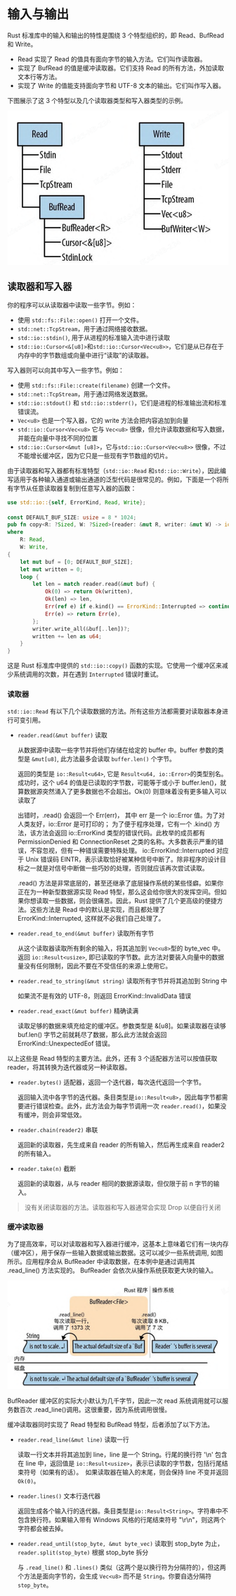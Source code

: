 # 输入与输出

Rust 标准库中的输入和输出的特性是围绕 3 个特型组织的，即 Read、BufRead 和 Write。

- Read 实现了 Read 的值具有面向字节的输入方法。它们叫作读取器。
- 实现了 BufRead 的值是缓冲读取器。它们支持 Read 的所有方法，外加读取文本行等方法。
- 实现了 Write 的值能支持面向字节和 UTF-8 文本的输出。它们叫作写入器。

下图展示了这 3 个特型以及几个读取器类型和写入器类型的示例。

![](./images/1.png)

## 读取器和写入器

你的程序可以从读取器中读取一些字节。例如：

- 使用 `std::fs::File::open()` 打开一个文件。
- `std::net::TcpStream`，用于通过网络接收数据。
- `std::io::stdin()`, 用于从进程的标准输入流中进行读取
- `std::io::Cursor<&[u8]>`和`std::io::Cursor<Vec<u8>>`，它们是从已存在于内存中的字节数组或向量中进行“读取”的读取器。

写入器则可以向其中写入一些字节。例如：

- 使用 `std::fs::File::create(filename)` 创建一个文件。
- `std::net::TcpStream`，用于通过网络发送数据。
- `std::io::stdout()` 和 `std::io::stderr()`，它们是进程的标准输出流和标准错误流。
- `Vec<u8>` 也是一个写入器，它的 write 方法会把内容追加到向量
- `std::io::Cursor<Vec<u8>` 它与 `Vec<u8>` 很像，但允许读取数据和写入数据，并能在向量中寻找不同的位置
- `std::io::Cursor<&mut [u8]>`，它与`std::io::Cursor<Vec<u8>>` 很像，不过不能增长缓冲区，因为它只是一些现有字节数组的切片。

由于读取器和写入器都有标准特型（`std::io::Read` 和`std::io::Write`），因此编写适用于各种输入通道或输出通道的泛型代码是很常见的。例如，下面是一个将所有字节从任意读取器复制到任意写入器的函数：

```rust
use std::io::{self, ErrorKind, Read, Write};

const DEFAULT_BUF_SIZE: usize = 8 * 1024;
pub fn copy<R: ?Sized, W: ?Sized>(reader: &mut R, writer: &mut W) -> io::Result<u64>
where
    R: Read,
    W: Write,
{
    let mut buf = [0; DEFAULT_BUF_SIZE];
    let mut written = 0;
    loop {
        let len = match reader.read(&mut buf) {
            Ok(0) => return Ok(written),
            Ok(len) => len,
            Err(ref e) if e.kind() == ErrorKind::Interrupted => continue,
            Err(e) => return Err(e),
        };
        writer.write_all(&buf[..len])?;
        written += len as u64;
    }
}
```

这是 Rust 标准库中提供的 `std::io::copy()` 函数的实现。它使用一个缓冲区来减少系统调用的次数，并在遇到 `Interrupted` 错误时重试。

### 读取器

`std::io::Read` 有以下几个读取数据的方法。所有这些方法都需要对读取器本身进行可变引用。

- `reader.read(&mut buffer)` 读取

  从数据源中读取一些字节并将他们存储在给定的 buffer 中。buffer 参数的类型是 `&mut[u8]`, 此方法最多会读取 `buffer.len()` 个字节。

  返回的类型是 `io::Result<u64>`, 它是 `Result<u64, io::Error>`的类型别名。成功时，这个 u64 的值是已读取的字节数，可能等于或小于 buffer.len()，就算数据源突然涌入了更多数据也不会超出。Ok(0) 则意味着没有更多输入可以读取了

  出错时，.read() 会返回一个 Err(err)， 其中 err 是一个 io::Error 值。为了对人类友好，io::Error 是可打印的； 为了便于程序处理，它有一个 .kind() 方法，该方法会返回 io::ErrorKind 类型的错误代码。此枚举的成员都有 PermissionDenied 和 ConnectionReset 之类的名称。大多数表示严重的错误，不容忽视，但有一种错误需要特殊处理。 io::ErrorKind::Interrupted 对应于 Unix 错误码 EINTR，表示读取恰好被某种信号中断了。除非程序的设计目标之一就是对信号中断做一些巧妙的处理，否则就应该再次尝试读取。

  .read() 方法是非常底层的，甚至还继承了底层操作系统的某些怪癖。如果你正在为一种新型数据源实现 Read 特型，那么这会给你很大的发挥空间。但如果你想读取一些数据，则会很痛苦。因此，Rust 提供了几个更高级的便捷方法。这些方法是 Read 中的默认是实现，而且都处理了 ErrorKind::Interrupted, 这样就不必我们自己处理了。

- `reader.read_to_end(&mut buffer)` 读取所有字节

  从这个读取器读取所有剩余的输入，将其追加到 `Vec<u8>`型的 byte_vec 中。返回 `io::Result<usize>`, 即已读取的字节数。此方法对要装入向量中的数据量没有任何限制，因此不要在不受信任的来源上使用它。

- `reader.read_to_string(&mut string)` 读取所有字节并将其追加到 String 中

  如果流不是有效的 UTF-8，则返回 ErrorKind::InvalidData 错误

- `reader.read_exact(&mut buffer)` 精确读满

  读取足够的数据来填充给定的缓冲区。参数类型是 &[u8]。如果读取器在读够 buf.len() 字节之前就耗尽了数据，那么此方法就会返回 ErrorKind::UnexpectedEof 错误。

以上这些是 Read 特型的主要方法。此外，还有 3 个适配器方法可以按值获取 reader，将其转换为迭代器或另一种读取器。

- `reader.bytes()` 适配器，返回一个迭代器，每次迭代返回一个字节。

  返回输入流中各字节的迭代器。条目类型是`io::Result<u8>`，因此每字节都需要进行错误检查。此外，此方法会为每字节调用一次 `reader.read()`，如果没有缓冲，则会非常低效。

- `reader.chain(reader2)` 串联

  返回新的读取器，先生成来自 reader 的所有输入，然后再生成来自 reader2 的所有输入。

- `reader.take(n)` 截断

  返回新的读取器，从与 reader 相同的数据源读取，但仅限于前 n 字节的输入。

> 没有关闭读取器的方法。读取器和写入器通常会实现 Drop 以便自行关闭

### 缓冲读取器

为了提高效率，可以对读取器和写入器进行缓冲，这基本上意味着它们有一块内存（缓冲区），用于保存一些输入数据或输出数据。这可以减少一些系统调用, 如图所示。应用程序会从 BufReader 中读取数据，在本例中是通过调用其 .read_line() 方法实现的。 BufReader 会依次从操作系统获取更大块的输入。

![](./images/2.png)

BufReader 缓冲区的实际大小默认为几千字节，因此一次 read 系统调用就可以服务数百次 .read_line()调用。这很重要，因为系统调用很慢。

缓冲读取器同时实现了 Read 特型和 BufRead 特型，后者添加了以下方法。

- `reader.read_line(&mut line)` 读取一行

  读取一行文本并将其追加到 line，line 是一个 String。行尾的换行符 '\n' 包含在 line 中，返回值是 `io::Result<usize>`，表示已读取的字节数，包括行尾结束符号（如果有的话）。　如果读取器在输入的末尾，则会保持 line 不变并返回 `Ok(0)`。

- `reader.lines()` 文本行迭代器

  返回生成各个输入行的迭代器。条目类型是`io::Result<String>`。字符串中不包含换行符。如果输入带有 Windows 风格的行尾结束符号 "\r\n"，则这两个字符都会被去掉。

- `reader.read_until(stop_byte, &mut byte_vec)` 读取到 stop_byte 为止，`reader.split(stop_byte)` 根据 stop_byte 拆分

  与 `.read_line()` 和 `.lines()` 类似（这两个是以换行符为分隔符的），但这两个方法是面向字节的，会生成 `Vec<u8>` 而不是 `String`。你要自选分隔符`stop_byte`。



